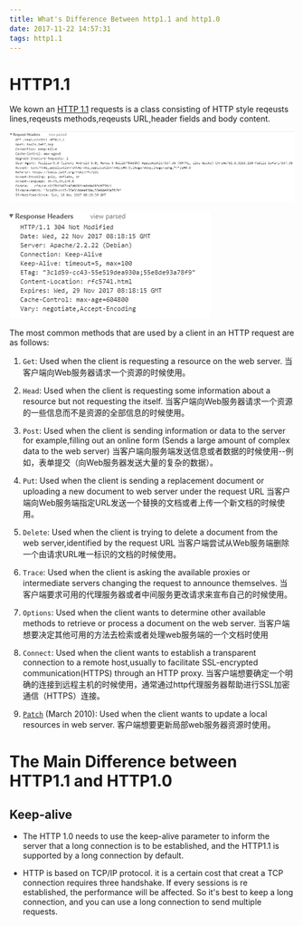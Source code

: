 ```yaml
---
title: What's Difference Between http1.1 and http1.0
date: 2017-11-22 14:57:31
tags: http1.1
---
```

# HTTP1.1 #

We kown an [HTTP 1.1](https://www.ietf.org/rfc/rfc2616.txt) requests is a class consisting of HTTP style reqeusts lines,reqeusts methods,reqeusts URL,header fields and body content.

![loading...](/images/Requests/Http/http1.1headers.png "HTTP1.1 headers")

![loading...](/images/Requests/Http/http1.1responseheaders.png "Response headers")

The most common methods that are used by a client in an HTTP request are as follows:

1. `Get`:
Used when the client is requesting a resource on the web server.
当客户端向Web服务器请求一个资源的时候使用。

2. `Head`:
Used when the client is requesting some information about a resource but not requesting the itself.
当客户端向Web服务器请求一个资源的一些信息而不是资源的全部信息的时候使用。

3. `Post`:
Used when the client is sending information or data to the server
for example,filling out an online form (Sends a large amount of complex data to the web server)
当客户端向服务端发送信息或者数据的时候使用--例如，表单提交（向Web服务器发送大量的复杂的数据）。

4. `Put`:
Used when the client is sending a replacement document or uploading a new document to web server under the request URL
当客户端向Web服务端指定URL发送一个替换的文档或者上传一个新文档的时候使用。

5. `Delete`:
Used when the client is trying to delete a document from the web server,identified by the request URL 
当客户端尝试从Web服务端删除一个由请求URL唯一标识的文档的时候使用。

6. `Trace`:
Used when the client is asking the available proxies or intermediate servers changing the request to announce themselves.
当客户端要求可用的代理服务器或者中间服务更改请求来宣布自己的时候使用。

7. `Options`:
Used when the client wants to determine other available methods to retrieve or process a document on the web server.
当客户端想要决定其他可用的方法去检索或者处理web服务端的一个文档时使用

8. `Connect`:
Used when the client wants to establish a transparent connection to a remote host,usually to facilitate SSL-encrypted communication(HTTPS) through an HTTP proxy.
当客户端想要确定一个明确的连接到远程主机的时候使用，通常通过http代理服务器帮助进行SSL加密通信（HTTPS）连接。

9. [`Patch`](https://www.rfc-editor.org/rfc/rfc5789.txt) (March 2010):
Used when the client wants to update a local resources in web server.
客户端想要更新局部web服务器资源时使用。

# The Main Difference between HTTP1.1 and HTTP1.0 #

## Keep-alive

- The HTTP 1.0 needs to use the keep-alive parameter to inform the server that a long connection is to be established, and the HTTP1.1 is supported by a long connection by default.


- HTTP is based on TCP/IP protocol. it is a certain cost that creat a TCP connection requires three handshake.  If every sessions is re established, the performance will be affected. So it's best to keep a long connection, and you can use a long connection to send multiple requests.

## 
